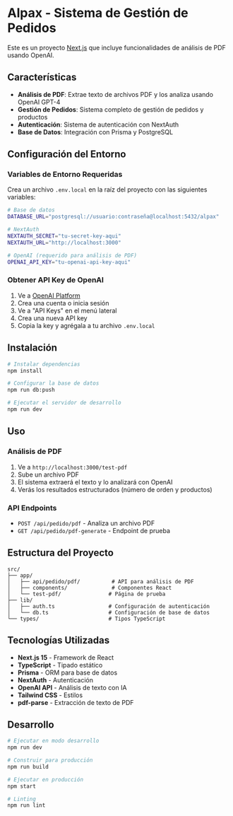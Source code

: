 # Alpax - Sistema de Gestión de Pedidos

Este es un proyecto [Next.js](https://nextjs.org) que incluye funcionalidades de análisis de PDF usando OpenAI.

## Características

- **Análisis de PDF**: Extrae texto de archivos PDF y los analiza usando OpenAI GPT-4
- **Gestión de Pedidos**: Sistema completo de gestión de pedidos y productos
- **Autenticación**: Sistema de autenticación con NextAuth
- **Base de Datos**: Integración con Prisma y PostgreSQL

## Configuración del Entorno

### Variables de Entorno Requeridas

Crea un archivo `.env.local` en la raíz del proyecto con las siguientes variables:

```bash
# Base de datos
DATABASE_URL="postgresql://usuario:contraseña@localhost:5432/alpax"

# NextAuth
NEXTAUTH_SECRET="tu-secret-key-aqui"
NEXTAUTH_URL="http://localhost:3000"

# OpenAI (requerido para análisis de PDF)
OPENAI_API_KEY="tu-openai-api-key-aqui"
```

### Obtener API Key de OpenAI

1. Ve a [OpenAI Platform](https://platform.openai.com/)
2. Crea una cuenta o inicia sesión
3. Ve a "API Keys" en el menú lateral
4. Crea una nueva API key
5. Copia la key y agrégala a tu archivo `.env.local`

## Instalación

```bash
# Instalar dependencias
npm install

# Configurar la base de datos
npm run db:push

# Ejecutar el servidor de desarrollo
npm run dev
```

## Uso

### Análisis de PDF

1. Ve a `http://localhost:3000/test-pdf`
2. Sube un archivo PDF
3. El sistema extraerá el texto y lo analizará con OpenAI
4. Verás los resultados estructurados (número de orden y productos)

### API Endpoints

- `POST /api/pedido/pdf` - Analiza un archivo PDF
- `GET /api/pedido/pdf-generate` - Endpoint de prueba

## Estructura del Proyecto

```
src/
├── app/
│   ├── api/pedido/pdf/          # API para análisis de PDF
│   ├── components/              # Componentes React
│   └── test-pdf/               # Página de prueba
├── lib/
│   ├── auth.ts                 # Configuración de autenticación
│   └── db.ts                   # Configuración de base de datos
└── types/                      # Tipos TypeScript
```

## Tecnologías Utilizadas

- **Next.js 15** - Framework de React
- **TypeScript** - Tipado estático
- **Prisma** - ORM para base de datos
- **NextAuth** - Autenticación
- **OpenAI API** - Análisis de texto con IA
- **Tailwind CSS** - Estilos
- **pdf-parse** - Extracción de texto de PDF

## Desarrollo

```bash
# Ejecutar en modo desarrollo
npm run dev

# Construir para producción
npm run build

# Ejecutar en producción
npm start

# Linting
npm run lint
```
